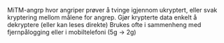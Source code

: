 MiTM-angrp hvor angriper prøver å tvinge igjennom ukryptert, eller svak kryptering mellom målene for angrep.
Gjør krypterte data enkelt å dekryptere (eller kan leses direkte)
Brukes ofte i sammenheng med fjernpålogging eller i mobiltelefoni (5g -> 2g)
